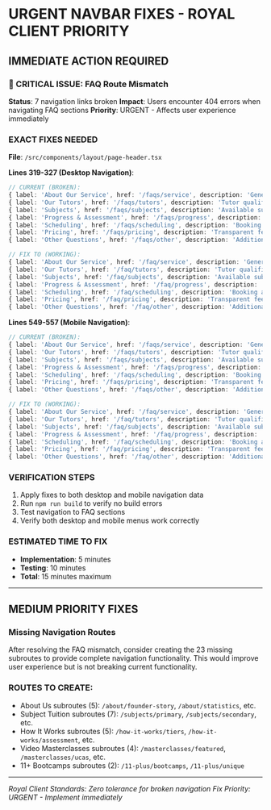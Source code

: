 # URGENT NAVBAR FIXES - ROYAL CLIENT PRIORITY

## IMMEDIATE ACTION REQUIRED

### 🚨 CRITICAL ISSUE: FAQ Route Mismatch
**Status**: 7 navigation links broken
**Impact**: Users encounter 404 errors when navigating FAQ sections
**Priority**: URGENT - Affects user experience immediately

### EXACT FIXES NEEDED

**File**: `/src/components/layout/page-header.tsx`

**Lines 319-327 (Desktop Navigation)**:
```typescript
// CURRENT (BROKEN):
{ label: 'About Our Service', href: '/faqs/service', description: 'General service information' },
{ label: 'Our Tutors', href: '/faqs/tutors', description: 'Tutor qualifications and expertise' },
{ label: 'Subjects', href: '/faqs/subjects', description: 'Available subjects and curricula' },
{ label: 'Progress & Assessment', href: '/faqs/progress', description: 'Tracking and evaluation methods' },
{ label: 'Scheduling', href: '/faqs/scheduling', description: 'Booking and timetable flexibility' },
{ label: 'Pricing', href: '/faqs/pricing', description: 'Transparent fee structure' },
{ label: 'Other Questions', href: '/faqs/other', description: 'Additional frequently asked questions' }

// FIX TO (WORKING):
{ label: 'About Our Service', href: '/faq/service', description: 'General service information' },
{ label: 'Our Tutors', href: '/faq/tutors', description: 'Tutor qualifications and expertise' },
{ label: 'Subjects', href: '/faq/subjects', description: 'Available subjects and curricula' },
{ label: 'Progress & Assessment', href: '/faq/progress', description: 'Tracking and evaluation methods' },
{ label: 'Scheduling', href: '/faq/scheduling', description: 'Booking and timetable flexibility' },
{ label: 'Pricing', href: '/faq/pricing', description: 'Transparent fee structure' },
{ label: 'Other Questions', href: '/faq/other', description: 'Additional frequently asked questions' }
```

**Lines 549-557 (Mobile Navigation)**:
```typescript
// CURRENT (BROKEN):
{ label: 'About Our Service', href: '/faqs/service', description: 'General service information' },
{ label: 'Our Tutors', href: '/faqs/tutors', description: 'Tutor qualifications and expertise' },
{ label: 'Subjects', href: '/faqs/subjects', description: 'Available subjects and curricula' },
{ label: 'Progress & Assessment', href: '/faqs/progress', description: 'Tracking and evaluation methods' },
{ label: 'Scheduling', href: '/faqs/scheduling', description: 'Booking and timetable flexibility' },
{ label: 'Pricing', href: '/faqs/pricing', description: 'Transparent fee structure' },
{ label: 'Other Questions', href: '/faqs/other', description: 'Additional frequently asked questions' }

// FIX TO (WORKING):
{ label: 'About Our Service', href: '/faq/service', description: 'General service information' },
{ label: 'Our Tutors', href: '/faq/tutors', description: 'Tutor qualifications and expertise' },
{ label: 'Subjects', href: '/faq/subjects', description: 'Available subjects and curricula' },
{ label: 'Progress & Assessment', href: '/faq/progress', description: 'Tracking and evaluation methods' },
{ label: 'Scheduling', href: '/faq/scheduling', description: 'Booking and timetable flexibility' },
{ label: 'Pricing', href: '/faq/pricing', description: 'Transparent fee structure' },
{ label: 'Other Questions', href: '/faq/other', description: 'Additional frequently asked questions' }
```

### VERIFICATION STEPS
1. Apply fixes to both desktop and mobile navigation data
2. Run `npm run build` to verify no build errors
3. Test navigation to FAQ sections
4. Verify both desktop and mobile menus work correctly

### ESTIMATED TIME TO FIX
- **Implementation**: 5 minutes
- **Testing**: 10 minutes
- **Total**: 15 minutes maximum

---

## MEDIUM PRIORITY FIXES

### Missing Navigation Routes
After resolving the FAQ mismatch, consider creating the 23 missing subroutes to provide complete navigation functionality. This would improve user experience but is not breaking current functionality.

### ROUTES TO CREATE:
- About Us subroutes (5): `/about/founder-story`, `/about/statistics`, etc.
- Subject Tuition subroutes (7): `/subjects/primary`, `/subjects/secondary`, etc.  
- How It Works subroutes (5): `/how-it-works/tiers`, `/how-it-works/assessment`, etc.
- Video Masterclasses subroutes (4): `/masterclasses/featured`, `/masterclasses/ucas`, etc.
- 11+ Bootcamps subroutes (2): `/11-plus/bootcamps`, `/11-plus/unique`

---

*Royal Client Standards: Zero tolerance for broken navigation*
*Fix Priority: URGENT - Implement immediately*